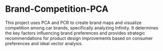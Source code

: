 # Brand-Competition-PCA
This project uses PCA and PCR to create brand maps and visualize competition among car brands, specifically analyzing Infinity. It determines the key factors influencing brand preferences and provides strategic recommendations for product design improvements based on consumer preferences and ideal vector analysis.
